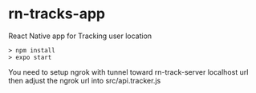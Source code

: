 # rn-tracks-app

React Native app for Tracking user location

```
> npm install
> expo start

```

You need to setup ngrok with tunnel toward rn-track-server localhost url
then adjust the ngrok url into src/api.tracker.js
